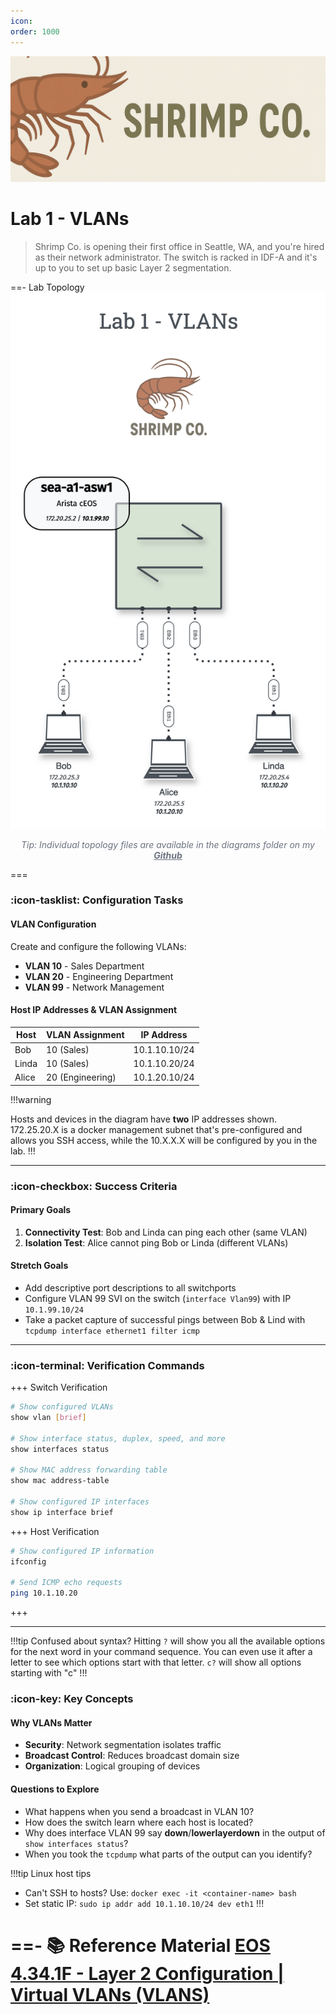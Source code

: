 ```yaml
---
icon:
order: 1000
---
```

![](/static/network-academy/shrimpco/banner.png)

# Lab 1  - VLANs
> Shrimp Co. is opening their first office in Seattle, WA, and you're hired as their network administrator. The switch is racked in IDF-A and it's up to you to set up basic Layer 2 segmentation.

==- Lab Topology
![](https://raw.githubusercontent.com/network-chadmin/containerlab/refs/heads/main/network-academy/shrimp-co/diagrams/01_vlans.png)

<p style="font-style: italic; color: #6b7280; font-size: 0.875rem; margin-top: 8px; text-align: center;">
<em>Tip: Individual topology files are available in the diagrams folder on my<strong><a href="https://github.com/network-chadmin/containerlab/tree/main/network-academy/shrimp-co/diagrams" style="color: #6b7280;"> Github</a></strong></em>
</p>
===

### :icon-tasklist: Configuration Tasks

#### VLAN Configuration

Create and configure the following VLANs:

- **VLAN 10** - Sales Department
- **VLAN 20** - Engineering Department  
- **VLAN 99** - Network Management

#### Host IP Addresses & VLAN Assignment

| **Host** | **VLAN Assignment** | **IP Address** |
|------|-----------|------------|
| Bob | 10 (Sales) | 10.1.10.10/24 |
| Linda | 10 (Sales) | 10.1.10.20/24 |
| Alice | 20 (Engineering) | 10.1.20.10/24 |

!!!warning

Hosts and devices in the diagram have **two** IP addresses shown. 172.25.20.X is a docker management subnet that's pre-configured and allows you SSH access, while the 10.X.X.X will be configured by you in the lab.
!!!

---

### :icon-checkbox: Success Criteria

#### Primary Goals
1. **Connectivity Test**: Bob and Linda can ping each other (same VLAN)
2. **Isolation Test**: Alice cannot ping Bob or Linda (different VLANs)

#### Stretch Goals
- Add descriptive port descriptions to all switchports
- Configure VLAN 99 SVI on the switch (`interface Vlan99`) with IP `10.1.99.10/24`
- Take a packet capture of successful pings between Bob & Lind with `tcpdump interface ethernet1 filter icmp`

---
### :icon-terminal: Verification Commands
+++ Switch Verification
```bash 
# Show configured VLANs
show vlan [brief]

# Show interface status, duplex, speed, and more
show interfaces status

# Show MAC address forwarding table
show mac address-table

# Show configured IP interfaces
show ip interface brief
```
+++ Host Verification
```bash
# Show configured IP information
ifconfig

# Send ICMP echo requests
ping 10.1.10.20
```
+++

---

!!!tip
Confused about syntax?  Hitting `?` will show you all the available options for the next word in your command sequence.  You can even use it after a letter to see which options start with that letter. `c?` will show all options starting with "c"
!!!

### :icon-key: Key Concepts

#### Why VLANs Matter
- **Security**: Network segmentation isolates traffic
- **Broadcast Control**: Reduces broadcast domain size
- **Organization**: Logical grouping of devices

#### Questions to Explore
- What happens when you send a broadcast in VLAN 10?
- How does the switch learn where each host is located?
- Why does interface VLAN 99 say **down**/**lowerlayerdown** in the output of `show interfaces status`?
- When you took the `tcpdump` what parts of the output can you identify?

!!!tip Linux host tips
* Can't SSH to hosts? Use: `docker exec -it <container-name> bash`
* Set static IP: `sudo ip addr add 10.1.10.10/24 dev eth1`
!!!

==- :books: Reference Material
[EOS 4.34.1F - Layer 2 Configuration | Virtual VLANs (VLANS)](https://www.arista.com/en/um-eos/eos-virtual-lans-vlans)
===
